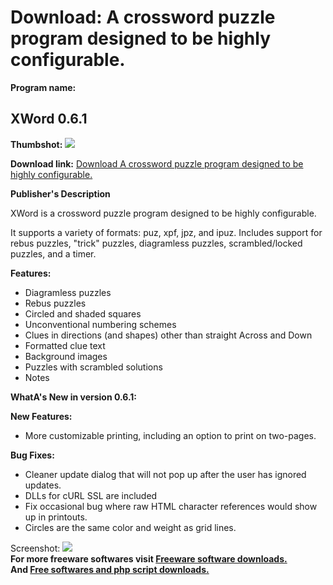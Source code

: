 # Download: A crossword puzzle program designed to be highly configurable.

**Program name:**

## XWord 0.6.1

  
**Thumbshot:** ![](http://www.freewarefiles.com/screenshot/xword_md.gif)   
  
**Download link:** [Download A crossword puzzle program designed to be highly configurable.](http://freesoftwares.boysofts.com/XWord_program_72731.html)  
  


**Publisher's Description**  
  


XWord is a crossword puzzle program designed to be highly configurable. 

It supports a variety of formats: puz, xpf, jpz, and ipuz. Includes support for rebus puzzles, "trick" puzzles, diagramless puzzles, scrambled/locked puzzles, and a timer. 

**Features:**

  * Diagramless puzzles 
  * Rebus puzzles 
  * Circled and shaded squares 
  * Unconventional numbering schemes 
  * Clues in directions (and shapes) other than straight Across and Down 
  * Formatted clue text 
  * Background images 
  * Puzzles with scrambled solutions 
  * Notes 

**WhatA's New in version 0.6.1:**

**New Features:**

  * More customizable printing, including an option to print on two-pages. 

**Bug Fixes:**

  * Cleaner update dialog that will not pop up after the user has ignored updates. 
  * DLLs for cURL SSL are included 
  * Fix occasional bug where raw HTML character references would show up in printouts. 
  * Circles are the same color and weight as grid lines. 

  
  
Screenshot: ![](http://www.freewarefiles.com/screenshot/xword.gif)   
**For more freeware softwares visit [Freeware software downloads.](http://freesoftwares.boysofts.com/)**   
**And [Free softwares and php script downloads.](http://www.boysofts.com/)**
